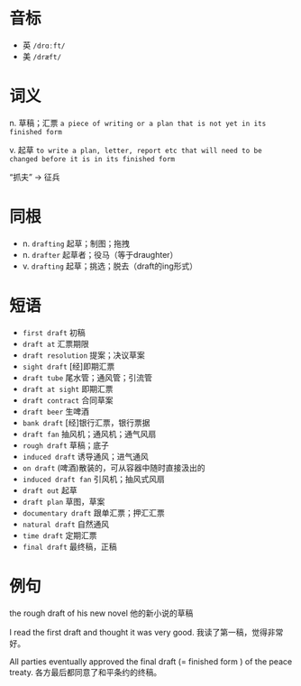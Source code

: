 # 音标

- 英 `/drɑːft/`
- 美 `/dræft/`

# 词义

n. 草稿；汇票
`a piece of writing or a plan that is not yet in its finished form`

v. 起草
`to write a plan, letter, report etc that will need to be changed before it is in its finished form`



“抓夫” → 征兵

# 同根

- n. `drafting` 起草；制图；拖拽
- n. `drafter` 起草者；役马（等于draughter）
- v. `drafting` 起草；挑选；脱去（draft的ing形式）

# 短语

- `first draft` 初稿
- `draft at` 汇票期限
- `draft resolution` 提案；决议草案
- `sight draft` [经]即期汇票
- `draft tube` 尾水管；通风管；引流管
- `draft at sight` 即期汇票
- `draft contract` 合同草案
- `draft beer` 生啤酒
- `bank draft` [经]银行汇票，银行票据
- `draft fan` 抽风机；通风机；通气风扇
- `rough draft` 草稿；底子
- `induced draft` 诱导通风；进气通风
- `on draft` (啤酒)散装的，可从容器中随时直接汲出的
- `induced draft fan` 引风机；抽风式风扇
- `draft out` 起草
- `draft plan` 草图，草案
- `documentary draft` 跟单汇票；押汇汇票
- `natural draft` 自然通风
- `time draft` 定期汇票
- `final draft` 最终稿，正稿

# 例句

the rough draft of his new novel
他的新小说的草稿

I read the first draft and thought it was very good.
我读了第一稿，觉得非常好。

All parties eventually approved the final draft (= finished form ) of the peace treaty.
各方最后都同意了和平条约的终稿。


